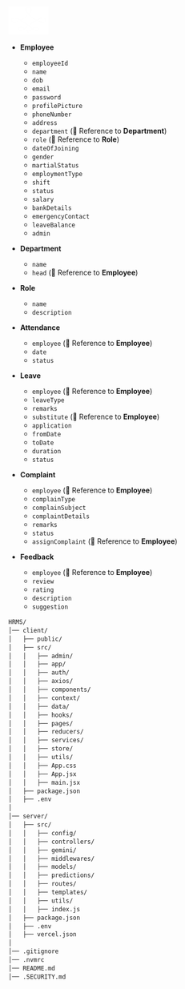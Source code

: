 ![logo](/client/public/metro.png)

- **Employee**  
  - `employeeId`  
  - `name`  
  - `dob`  
  - `email`  
  - `password`  
  - `profilePicture`  
  - `phoneNumber`  
  - `address`  
  - `department` (🔗 Reference to **Department**)  
  - `role` (🔗 Reference to **Role**)  
  - `dateOfJoining`  
  - `gender`  
  - `martialStatus`  
  - `employmentType`  
  - `shift`  
  - `status`  
  - `salary`  
  - `bankDetails`  
  - `emergencyContact`  
  - `leaveBalance`  
  - `admin`  

- **Department**  
  - `name`  
  - `head` (🔗 Reference to **Employee**)  

- **Role**  
  - `name`  
  - `description`

- **Attendance**  
  - `employee` (🔗 Reference to **Employee**)  
  - `date`  
  - `status`  

- **Leave**  
  - `employee` (🔗 Reference to **Employee**)  
  - `leaveType`  
  - `remarks`  
  - `substitute` (🔗 Reference to **Employee**)  
  - `application`  
  - `fromDate`  
  - `toDate`  
  - `duration`  
  - `status`  

- **Complaint**  
  - `employee` (🔗 Reference to **Employee**)  
  - `complainType`  
  - `complainSubject`  
  - `complaintDetails`  
  - `remarks`  
  - `status`  
  - `assignComplaint` (🔗 Reference to **Employee**)  

- **Feedback**  
  - `employee` (🔗 Reference to **Employee**)  
  - `review`  
  - `rating`  
  - `description`  
  - `suggestion`  


```bash
HRMS/
│── client/
│   ├── public/
│   ├── src/
│   │   ├── admin/
│   │   ├── app/
│   │   ├── auth/
│   │   ├── axios/
│   │   ├── components/
│   │   ├── context/
│   │   ├── data/
│   │   ├── hooks/
│   │   ├── pages/
│   │   ├── reducers/
│   │   ├── services/
│   │   ├── store/
│   │   ├── utils/
│   │   ├── App.css
│   │   ├── App.jsx
│   │   ├── main.jsx
│   ├── package.json
│   ├── .env
│
│── server/
│   ├── src/
│   │   ├── config/
│   │   ├── controllers/
│   │   ├── gemini/
│   │   ├── middlewares/
│   │   ├── models/
│   │   ├── predictions/
│   │   ├── routes/
│   │   ├── templates/
│   │   ├── utils/
│   │   ├── index.js
│   ├── package.json
│   ├── .env
│   ├── vercel.json
│
│── .gitignore
│── .nvmrc
│── README.md
│── .SECURITY.md
